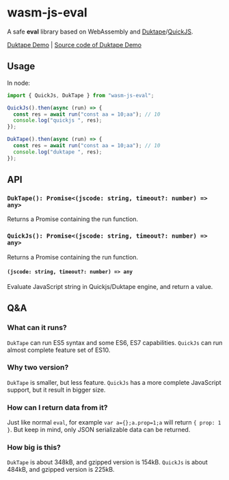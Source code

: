 # wasm-js-eval

A safe **eval** library based on WebAssembly and [Duktape](https://duktape.org/)/[QuickJS](https://bellard.org/quickjs/).

[Duktape Demo](https://gh.maple3142.net/maple3142/duktape-eval/ae198189baf244ff062901475e8877637d265df3/example/example.html) | [Source code of Duktape Demo](https://github.com/maple3142/duktape-eval/blob/master/example/example.html)

## Usage

In node:

```js
import { QuickJs, DukTape } from "wasm-js-eval";

QuickJs().then(async (run) => {
  const res = await run("const aa = 10;aa"); // 10
  console.log("quickjs ", res);
});

DukTape().then(async (run) => {
  const res = await run("const aa = 10;aa"); // 10
  console.log("duktape ", res);
});
```

## API

### `DukTape(): Promise<(jscode: string, timeout?: number) => any>`

Returns a Promise containing the run function.

### `QuickJs(): Promise<(jscode: string, timeout?: number) => any>`

Returns a Promise containing the run function.

#### `(jscode: string, timeout?: number) => any`

Evaluate JavaScript string in Quickjs/Duktape engine, and return a value.

## Q&A

### What can it runs?

`DukTape` can run ES5 syntax and some ES6, ES7 capabilities. `QuickJs` can run almost complete feature set of ES10.

### Why two version?

`DukTape` is smaller, but less feature. `QuickJs` has a more complete JavaScript support, but it result in bigger size.

### How can I return data from it?

Just like normal `eval`, for example `var a={};a.prop=1;a` will return `{ prop: 1 }`. But keep in mind, only JSON serializable data can be returned.

### How big is this?

`DukTape` is about 348kB, and gzipped version is 154kB.
`QuickJs` is about 484kB, and gzipped version is 225kB.
